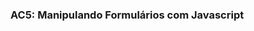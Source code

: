 ### **AC5: Manipulando Formulários com Javascript**

<!--
** *Duração* : 70 minutos**

<div style="color:red">IMPORTANTE: Todas as questões precisam ser devidamente comentadas com explicações precisas do que ocorre.
</div>

**Objetivo:** Desenvolver um formulário que terá os seus campos validados e monitorados por javascript.

---

### Uso de javascript em formulários

Plano

- Criar um formulário HTML simples com campos de entrada.
- Adicionar um botão para enviar o formulário.
- Escrever um script JavaScript para validar os dados do formulário.
- Exibir mensagens de erro ou sucesso com base na validação.

```html

<!DOCTYPEhtml>

<htmllang="pt-BR">

<head>
    <metacharset="UTF-8">
    <metaname="viewport"content="width=device-width, initial-scale=1.0">
    <title>Formulário com JavaScript</title>
    <linkrel="stylesheet"href="styles.css">
</head>

<body>
    <h1>Formulário de Contato</h1>

    <formid="contactForm">
        <divclass="form-group">
            <labelfor="name">Nome:</label>
            <inputtype="text"id="name"name="name"required>
        </div>

        <divclass="form-group">
            <labelfor="email">Email:</label>
            <inputtype="email"id="email"name="email"required>
        </div>


        <divclass="form-group">
            <labelfor="message">Mensagem:</label>
            <textareaid="message"name="message"required></textarea>
        </div>

        <buttontype="submit">Enviar</button>
    </form>

    <scriptsrc="script.js"></script>
</body>
</html>
```

```css
body {

    font-family: Arial, sans-serif;
    background-color: #f4f4f4;
    margin: 0;
    padding: 0;
    display: flex;
    justify-content: center;
    align-items: center;
    height: 100vh;
}


h1 {
    text-align: center;
    color: #333;
}


form {
    background: #fff;
    padding: 20px;
    border-radius: 8px;
    box-shadow: 0010px rgba(0, 0, 0, 0.1);
    width: 100%;
    max-width: 400px;
}


.form-group {
    margin-bottom: 15px;
}


label {
    display: block;
    margin-bottom: 5px;
    color: #333;
}


input[type="text"],
input[type="email"],
textarea,
input[type="file"] {
    width: 100%;
    padding: 10px;
    border: 1px solid #ccc;
    border-radius: 4px;
    box-sizing: border-box;
}


textarea {
    resize: vertical;
}


button[type="submit"] {
    background-color: #28a745;
    color: #fff;
    border: none;
    padding: 10px 20px;
    border-radius: 4px;
    cursor: pointer;
    width: 100%;
}


button[type="submit"]:disabled {
    background-color: #ccc;
    cursor: not-allowed;
}


button[type="submit"]:hover:not(:disabled) {
    background-color: #218838;
}

#result {
    margin-top: 20px;
    text-align: center;
}

#spinner {
    text-align: center;
    margin-top: 20px;
}


#imagePreview {
    margin-top: 20px;
    text-align: center;
}


#imagePreviewimg {
    max-width: 100%;
    height: auto;
    border-radius: 4px;
}
```

#### Explicação

- HTML: Cria um formulário com campos para nome, email e mensagem.
- JavaScript: Adiciona um ouvinte de evento para o envio do formulário, valida os campos e exibe uma mensagem de erro ou sucesso.

## Questões

1\. Como você pode acessar os valores dos inputs do formulário?

2\. Atualizar o conteúdo de uma página web com o conteúdo do campos(escrever na página sem clicar no botão)?

3\. Validar cada entrada do formulário antes de enviar o form? [Nome obrigatório, Email no formato, Mensagem obrigatória]

4\. Redefinir as entradas do formulário após enviar o formulário?

5\. Desativar o botão enviar até que todas as entradas do formulário sejam preenchidas?

6\. Mostrar um botão giratório(spinner) de carregamento enquanto o formulário está sendo enviado?

7\. Eibir uma mensagem de sucesso após o envio do formulário e depois redirecionar para outra página?

8\. Adicionar Validação de Tamanho da Mensagem

- Objetivo: Adicionar validação para garantir que a mensagem tenha pelo menos 100 caracteres.

9\. Adicionar Feedback Visual para Campos Inválidos

- Objetivo: Adicionar feedback visual (como bordas vermelhas) aos campos que não passam na validação.

10\. Adicionar um Campo de Telefone com Máscara. [ (país) (ddd) xxxxx-xxxx ]

11\. Adicionar um Campo de Seleção de Assunto. [Elogio, Reclamação e Sugestão]

- Exiba uma mensagem de erro se nenhum assunto for selecionado.

12\. Adicionar um Campo de Arquivo ao Formulário para permitir o upload de imagens.

- Modifique o JavaScript para Exibir a Pré-visualização do Arquivo Selecionado
  
- FileReader: Usa FileReader para ler o arquivo de imagem e exibir a pré-visualização.
  
- Limpar Pré-visualização: Limpa a pré-visualização da imagem quando o formulário é enviado e redefinido.

-->
